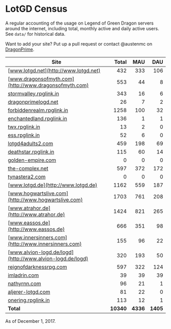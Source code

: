 # LotGD Census
A regular accounting of the usage on Legend of Green Dragon servers around the internet, including total, monthly active and daily active users. See `data/` for historical data.

Want to add your site? Put up a pull request or contact @austenmc on [DragonPrime](http://dragonprime.net).


Site | Total | MAU | DAU
--- | ---:| ---:| ---:
[www.lotgd.net](http://www.lotgd.net)|432|333|106
[www.dragonsofmyth.com](http://www.dragonsofmyth.com)|553|44|8
[stormvalley.rpglink.in](http://stormvalley.rpglink.in)|343|16|6
[dragonprimelogd.net](http://dragonprimelogd.net)|26|7|2
[forbiddenrealm.rpglink.in](http://forbiddenrealm.rpglink.in)|1258|100|32
[enchantedland.rpglink.in](http://enchantedland.rpglink.in)|136|1|1
[twx.rpglink.in](http://twx.rpglink.in)|13|2|0
[ess.rpglink.in](http://ess.rpglink.in)|52|6|0
[lotgd4adults2.com](http://lotgd4adults2.com)|459|198|69
[deathstar.rpglink.in](http://deathstar.rpglink.in)|115|60|14
[golden-empire.com](http://golden-empire.com)|0|0|0
[the-complex.net](http://the-complex.net)|597|372|172
[tynastera2.com](http://tynastera2.com)|0|0|0
[www.lotgd.de](http://www.lotgd.de)|1162|559|187
[www.hogwartslive.com](http://www.hogwartslive.com)|1703|761|208
[www.atrahor.de](http://www.atrahor.de)|1424|821|265
[www.eassos.de](http://www.eassos.de)|666|351|98
[www.innersinners.com](http://www.innersinners.com)|155|96|22
[www.alvion-logd.de/logd](http://www.alvion-logd.de/logd)|320|193|50
[reignofdarknessrpg.com](http://reignofdarknessrpg.com)|597|322|124
[imladrin.com](http://imladrin.com)|39|39|39
[nathyrnn.com](http://nathyrnn.com)|96|21|1
[aljerer-lotgd.com](http://aljerer-lotgd.com)|81|22|0
[onering.rpglink.in](http://onering.rpglink.in)|113|12|1
**Total**|**10340**|**4336**|**1405**

As of December 1, 2017.
